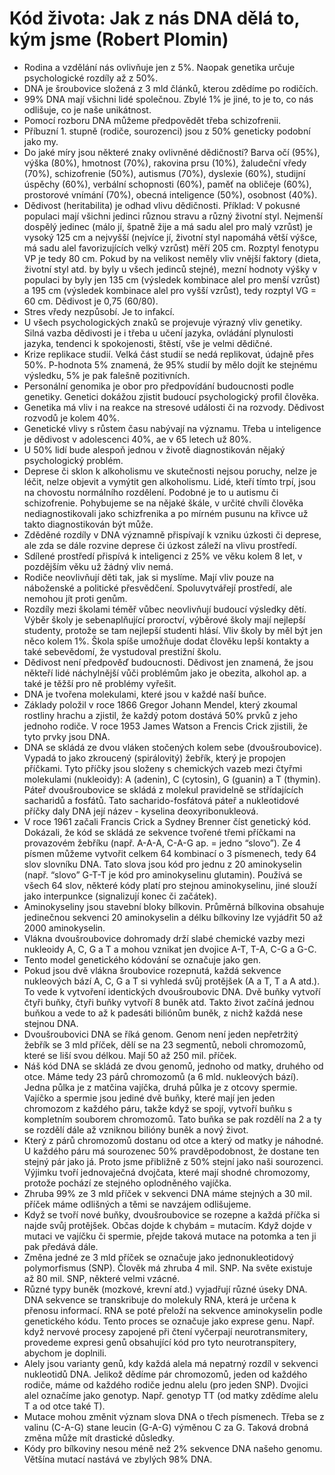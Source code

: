 # Kód života: Jak z nás DNA dělá to, kým jsme (Robert Plomin)
* Rodina a vzdělání nás ovlivňuje jen z 5%. Naopak genetika určuje psychologické rozdíly až z 50%.
* DNA je šroubovice složená z 3 mld článků, kterou zdědíme po rodičích.
* 99% DNA mají všichni lidé společnou. Zbylé 1% je jiné, to je to, co nás odlišuje, co je naše unikátnost.
* Pomocí rozboru DNA můžeme předpovědět třeba schizofrenii. 
* Příbuzní 1. stupně (rodiče, sourozenci) jsou z 50% geneticky podobní jako my.
* Do jaké míry jsou některé znaky ovlivněné dědičností? Barva očí (95%), výška (80%), hmotnost (70%), rakovina prsu (10%), žaludeční vředy (70%), schizofrenie (50%), autismus (70%), dyslexie (60%), studijní úspěchy (60%), verbální schopnosti (60%), paměť na obličeje (60%), prostorové vnímání (70%), obecná inteligence (50%), osobnost (40%).
* Dědivost (heritabilita) je odhad vlivu dědičnosti. Příklad: V pokusné populaci mají všichni jedinci různou stravu a různý životní styl. Nejmenší dospělý jedinec (málo jí, špatně žije a má sadu alel pro malý vzrůst) je vysoký 125 cm a nejvyšší (nejvíce jí, životní styl napomáhá větší výšce, má sadu alel favorizujících velký vzrůst) měří 205 cm. Rozptyl fenotypu VP je tedy 80 cm. Pokud by na velikost neměly vliv vnější faktory (dieta, životní styl atd. by byly u všech jedinců stejné), mezní hodnoty výšky v populaci by byly jen 135 cm (výsledek kombinace alel pro menší vzrůst) a 195 cm (výsledek kombinace alel pro vyšší vzrůst), tedy rozptyl VG = 60 cm. Dědivost je 0,75 (60/80).
* Stres vředy nezpůsobí. Je to infakcí.
* U všech psychologických znaků se projevuje výrazný vliv genetiky. Silná vazba dědivosti je i třeba u učení jazyka, ovládání plynulosti jazyka, tendenci k spokojenosti, štěstí, vše je velmi dědičné. 
* Krize replikace studií. Velká část studií se nedá replikovat, údajně přes 50%. P-hodnota 5% znamená, že 95% studií by mělo dojít ke stejnému výsledku, 5% je pak falešně pozitivních.
* Personální genomika je obor pro předpovídání budoucnosti podle genetiky. Genetici dokážou zjistit budoucí psychologický profil člověka.
* Genetika má vliv i na reakce na stresové události či na rozvody. Dědivost rozvodů je kolem 40%.
* Genetické vlivy s růstem času nabývají na významu. Třeba u inteligence je dědivost v adolescenci 40%, ae v 65 letech už 80%. 
* U 50% lidí bude alespoň jednou v životě diagnostikován nějaký psychologický problém.
* Deprese či sklon k alkoholismu ve skutečnosti nejsou poruchy, nelze je léčit, nelze objevit a vymýtit gen alkoholismu. Lidé, kteří tímto trpí, jsou na chovostu normálního rozdělení. Podobné je to u autismu či schizofrenie. Pohybujeme se na nějaké škále, v určité chvíli člověka nediagnostikovali jako schizfrenika a po mírném pusunu na křivce už takto diagnostikován být může.
* Zděděné rozdíly v DNA významně přispívají k vzniku úzkosti či deprese, ale zda se dále rozvine deprese či úzkost záleží na vlivu prostředí. 
* Sdílené prostředí přispívá k inteligenci z 25% ve věku kolem 8 let, v pozdějším věku už žádný vliv nemá.
* Rodiče neovlivňují děti tak, jak si myslíme. Mají vliv pouze na náboženské a politické přesvědčení. Spoluvytvářejí prostředí, ale nemohou jít proti genům.
* Rozdíly mezi školami téměř vůbec neovlivňují budoucí výsledky dětí. Výběr školy je sebenaplňující proroctví, výběrové školy mají nejlepší studenty, protože se tam nejlepší studenti hlásí. Vliv školy by měl být jen něco kolem 1%. Škola spíše umožňuje dodat člověku lepší kontakty a také sebevědomí, že vystudoval prestižní školu.
* Dědivost není předpověď budoucnosti. Dědivost jen znamená, že jsou někteří lidé náchylnější vůči problémům jako je obezita, alkohol ap. a také je těžší pro ně problémy vyřešit.
* DNA je tvořena molekulami, které jsou v každé naší buňce. 
* Základy položil v roce 1866 Gregor Johann Mendel, který zkoumal rostliny hrachu a zjistil, že každý potom dostává 50% prvků z jeho jednoho rodiče. V roce 1953 James Watson a Frencis Crick zjistili, že tyto prvky jsou DNA.
* DNA se skládá ze dvou vláken stočených kolem sebe (dvoušroubovice). Vypadá to jako zkroucený (spirálovitý) žebřík, který je propojen příčkami. Tyto příčky jsou složeny s chemických vazeb mezi čtyřmi molekulami (nukleoidy): A (adenin), C (cytosin), G (guanin) a T (thymin). Páteř dvoušroubovice se skládá z molekul pravidelně se střídajících sacharidů a fosfátů. Tato sacharido-fosfátová páteř a nukleotidové příčky daly DNA její název - kyselina deoxyribonukleová.
* V roce 1961 začali Francis Crick a Sydney Brenner číst genetický kód. Dokázali, že kód se skládá ze sekvence tvořené třemi příčkami na provazovém žebříku (např. A-A-A, C-A-G ap. = jedno “slovo”). Ze 4 písmen můžeme vytvořit celkem 64 kombinací o 3 písmenech, tedy 64 slov slovníku DNA. Tato slova jsou kód pro jednu z 20 aminokyselin (např. “slovo” G-T-T je kód pro aminokyselinu glutamin). Používá se všech 64 slov, některé kódy platí pro stejnou aminokyselinu, jiné slouží jako interpunkce (signalizují konec či začátek).
* Aminokyseliny jsou stavební bloky bílkovin. Průměrná bílkovina obsahuje jedinečnou sekvenci 20 aminokyselin a délku bílkoviny lze vyjádřit 50 až 2000 aminokyselin.
* Vlákna dvoušroubovice dohromady drží slabé chemické vazby mezi nukleoidy A, C, G a T a mohou vznikat jen dvojice A-T, T-A, C-G a G-C. 
* Tento model genetického kódování se označuje jako gen.
* Pokud jsou dvě vlákna šroubovice rozepnutá, každá sekvence nukleových bází A, C, G a T si vyhledá svůj protějšek (A a T, T a A atd.). To vede k vytvoření identických dvoušroubovic DNA. Dvě buňky vytvoří čtyři buňky, čtyři buňky vytvoří 8 buněk atd. Takto život začíná jednou buňkou a vede to až k padesáti biliónům buněk, z nichž každá nese stejnou DNA.
* Dvoušroubovici DNA se říká genom. Genom není jeden nepřetržitý žebřík se 3 mld příček, dělí se na 23 segmentů, neboli chromozomů, které se liší svou délkou. Mají 50 až 250 mil. příček.
* Náš kód DNA se skládá ze dvou genomů, jednoho od matky, druhého od otce. Máme tedy 23 párů chromozomů (a 6 mld. nukleových bází). Jedna půlka je z matčina vajíčka, druhá půlka je z otcovy spermie. Vajíčko a spermie jsou jediné dvě buňky, které mají jen jeden chromozom z každého páru, takže když se spojí, vytvoří buňku s kompletním souborem chromozomů. Tato buňka se pak rozdělí na 2 a ty se rozdělí dále až vzniknou bilióny buněk a nový život.
* Který z párů chromozomů dostanu od otce a který od matky je náhodné. U každého páru má sourozenec 50% pravděpodobnost, že dostane ten stejný pár jako já. Proto jsme přibližně z 50% stejní jako naši sourozenci. Výjimku tvoří jednovaječná dvojčata, které mají shodné chromozomy, protože pochází ze stejného oplodněného vajíčka.
* Zhruba 99% ze 3 mld příček v sekvenci DNA máme stejných a 30 mil. příček máme odlišných a těmi se navzájem odlišujeme.
* Když se tvoří nové buňky, dvoušroubovice se rozepne a každá příčka si najde svůj protějšek. Občas dojde k chybám = mutacím. Když dojde v mutaci ve vajíčku či spermie, přejde taková mutace na potomka a ten ji pak předává dále.
* Změna jedné ze 3 mld příček se označuje jako jednonukleotidový polymorfismus (SNP). Člověk má zhruba 4 mil. SNP. Na světe existuje až 80 mil. SNP, některé velmi vzácné.
* Různé typy buněk (mozkové, krevní atd.) vyjadřují různé úseky DNA. DNA sekvence se transkribuje do molekuly RNA, která je určena k přenosu informací. RNA se poté přeloží na sekvence aminokyselin podle genetického kódu. Tento proces se označuje jako exprese genu. Např. když nervové procesy zapojené při čtení vyčerpají neurotransmitery, provedeme expresi genů obsahující kód pro tyto neurotranspitery, abychom je doplnili. 
* Alely jsou varianty genů, kdy každá alela má nepatrný rozdíl v sekvenci nukleotidů DNA. Jelikož dědíme pár chromozomů, jeden od každého rodiče, máme od každého rodiče jednu alelu (pro jeden SNP). Dvojici alel označíme jako genotyp. Např. genotyp TT (od matky zdědíme alelu T a od otce také T).
* Mutace mohou změnit význam slova DNA o třech písmenech. Třeba se z valinu (C-A-G) stane leucin (G-A-G) výměnou C za G. Taková drobná změna může mít drastické důsledky. 
* Kódy pro bílkoviny nesou méně než 2% sekvence DNA našeho genomu. Většína mutací nastává ve zbylých 98% DNA. 

